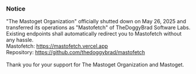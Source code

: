 ### Notice
"The Mastoget Organization" officially shutted down on May 26, 2025 and transferred its operations as "Mastofetch" of TheDoggyBrad Software Labs. Existing endpoints shall automatically redirect you to Mastofetch without any hassle. 
<br>
Mastofetch: https://mastofetch.vercel.app
<br>
Repository: https://github.com/thedoggybrad/mastofetch
<br><br>
Thank you for your support for The Mastoget Organization and Mastoget.
